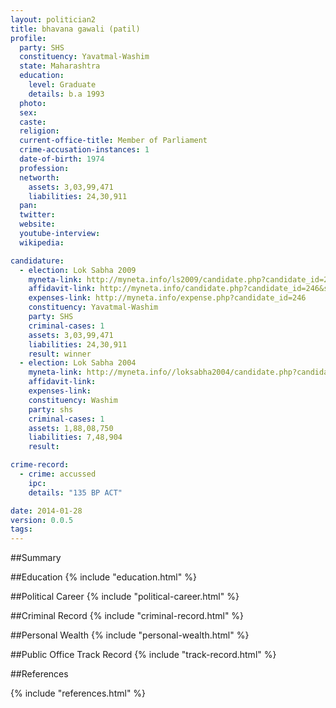```yaml
---
layout: politician2
title: bhavana gawali (patil)
profile: 
  party: SHS
  constituency: Yavatmal-Washim
  state: Maharashtra
  education: 
    level: Graduate
    details: b.a 1993
  photo: 
  sex: 
  caste: 
  religion: 
  current-office-title: Member of Parliament
  crime-accusation-instances: 1
  date-of-birth: 1974
  profession: 
  networth: 
    assets: 3,03,99,471
    liabilities: 24,30,911
  pan: 
  twitter: 
  website: 
  youtube-interview: 
  wikipedia: 

candidature: 
  - election: Lok Sabha 2009
    myneta-link: http://myneta.info/ls2009/candidate.php?candidate_id=246
    affidavit-link: http://myneta.info/candidate.php?candidate_id=246&scan=original
    expenses-link: http://myneta.info/expense.php?candidate_id=246
    constituency: Yavatmal-Washim 
    party: SHS
    criminal-cases: 1
    assets: 3,03,99,471
    liabilities: 24,30,911
    result: winner 
  - election: Lok Sabha 2004
    myneta-link: http://myneta.info//loksabha2004/candidate.php?candidate_id=2679
    affidavit-link: 
    expenses-link: 
    constituency: Washim 
    party: shs
    criminal-cases: 1
    assets: 1,88,08,750
    liabilities: 7,48,904
    result:  

crime-record: 
  - crime: accussed
    ipc: 
    details: "135 BP ACT" 

date: 2014-01-28
version: 0.0.5
tags: 
---
```

##Summary


##Education
{% include "education.html" %}


##Political Career
{% include "political-career.html" %}


##Criminal Record
{% include "criminal-record.html" %}


##Personal Wealth
{% include "personal-wealth.html" %}


##Public Office Track Record
{% include "track-record.html" %}


##References


{% include "references.html" %}